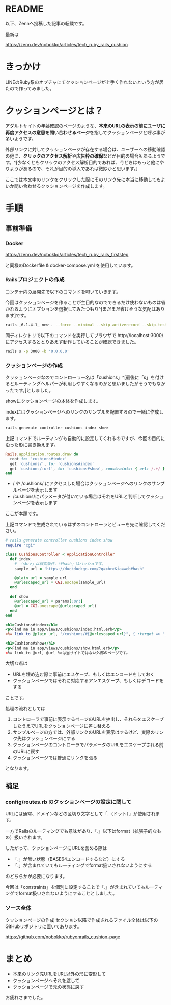 # README

以下、Zennへ投稿した記事の転載です。

最新は 

https://zenn.dev/nobokko/articles/tech_ruby_rails_cushion

# きっかけ

LINEのRuby系のオプチャにてクッションページが上手く作れないという方が居たので作ってみました。

# クッションページとは？

アダルトサイトの年齢確認のページのような、**本来のURLの表示の前にユーザに再度アクセスの意思を問い合わせるページ**を指してクッションページと呼ぶ事が多いようです。

外部リンクに対してクッションページが存在する場合は、ユーザーへの移動確認の他に、**クリックのアクセス解析**や**広告枠の確保**などが目的の場合もあるようです。^[少なくともクリックのアクセス解析目的であれば、今どきはもっと他にやりようがあるので、それが目的の導入であれば微妙かと思います。]

ここでは本文中のリンクをクリックした際にそのリンク先に本当に移動してもよいか問い合わせるクッションページを作成します。

# 手順

## 事前準備

### Docker

https://zenn.dev/nobokko/articles/tech_ruby_rails_firststep

と同様のDockerfile & docker-compose.yml を使用しています。

### Railsプロジェクトの作成

コンテナ内の展開先で以下のコマンドを叩いていきます。

今回はクッションページを作ることが主目的なのでできるだけ使わないものは省かれるようにオプションを選択してみたつもり^[まだまだ省けそうな気配はあります]です。

```bash
rails _6.1.4.1_ new . --force --minimal --skip-activerecord --skip-test
```

同ディレクトリで以下のコマンドを実行してブラウザで http://localhost:3000/ にアクセスするととりあえず動作していることが確認できました。

```bash
rails s -p 3000 -b '0.0.0.0'
```

### クッションページの作成

クッションページなのでコントローラー名は「cushions」^[最後に「s」を付けるとルーティングヘルパーが利用しやすくなるのかと思いましたがそうでもなかったです。]としました。

showにクッションページの本体を作成します。

indexにはクッションページへのリンクのサンプルを配置するので一緒に作成します。

```bash
rails generate controller cushions index show
```

上記コマンドでルーティングも自動的に設定してくれるのですが、今回の目的に沿った形に書き換えます。

```ruby:config/routes.rb
Rails.application.routes.draw do
  root to: 'cushions#index'
  get 'cushions/', to: 'cushions#index'
  get 'cushions/:url', to: 'cushions#show', constraints: { url: /.+/ }
end
```

- / や /cushions/ にアクセスした場合はクッションページへのリンクのサンプルページを表示します
- /cushions/にパラメータが付いている場合はそれをURLと判断してクッションページを表示します

ここが本題です。

上記コマンドで生成されているはずのコントローラとビューを先に確認してください。

```ruby:app/controllers/cushions_controller.rb
# rails generate controller cushions index show
require "cgi"

class CushionsController < ApplicationController
  def index
    # 「<br>」は検索条件、「#hash」はハッシュです。
    sample_url = 'https://duckduckgo.com/?q=<br>&ia=web#hash'

    @plain_url = sample_url
    @urlescaped_url = CGI.escape(sample_url)
  end

  def show
    @urlescaped_url = params[:url]
    @url = CGI.unescape(@urlescaped_url)
  end
end
```

```erb:app/views/cushions/index.html.erb
<h1>Cushions#index</h1>
<p>Find me in app/views/cushions/index.html.erb</p>
<%= link_to @plain_url, "/cushions/#{@urlescaped_url}", { :target => "_blank" } %>(通常は別のタブが開きます)
```

```erb:app/views/cushions/show.html
<h1>Cushions#show</h1>
<p>Find me in app/views/cushions/show.html.erb</p>
<%= link_to @url, @url %>は当サイトではない外部のページです。
```

大切な点は
- URLを埋め込む際に事前にエスケープ、もしくはエンコードをしておく
- クッションページではそれに対応するアンエスケープ、もしくはデコードをする

ことです。

処理の流れとしては
1. コントローラで事前に表示するページのURLを抽出し、それらをエスケープしたうえでURLをクッションページに差し替える
2. サンプルページの方では、外部リンクのURLを表示はするけど、実際のリンク先はクッションページにする
3. クッションページのコントローラでパラメータのURLをエスケープされる前のURLに戻す
4. クッションページでは普通にリンクを張る

となります。

## 補足

### config/routes.rb のクッションページの設定に関して

URLには通常、ドメインなどの区切り文字として「.（ドット）」が使用されます。

一方でRailsのルーティングでも意味があり、「.」以下はformat（拡張子的なもの）扱いされます。

したがって、クッションページにURLを含める際は
- 「.」が無い状態（BASE64エンコードするなど）にする
- 「.」が含まれていてもルーティングでformat扱いされないようにする

のどちらかが必要になります。

今回は「constraints」を個別に設定することで「.」が含まれていてもルーティングでformat扱いされないようにすることとしました。

### ソース全体

クッションページの作成 セクション以降で作成されるファイル全体は以下のGitHubリポジトリに置いてあります。

https://github.com/nobokko/rubyonrails_cushion-page

# まとめ

- 本来のリンク先URLをURL以外の形に変形して
- クッションページへそれを渡して
- クッションページで元の状態に戻す

お疲れさまでした。